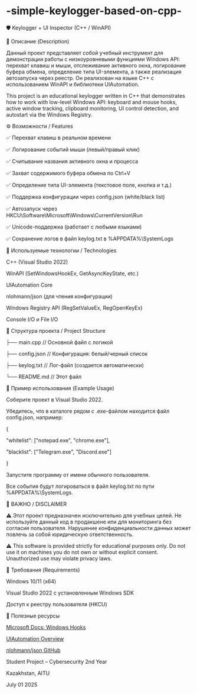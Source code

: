 # -simple-keylogger-based-on-cpp-

🛡️ Keylogger + UI Inspector (C++ / WinAPI)

📌 Описание (Description)
  
Данный проект представляет собой учебный инструмент для демонстрации работы с низкоуровневыми функциями Windows API: перехват клавиш и мыши, отслеживание активного окна, логирование буфера обмена, определение типа UI-элемента, а также реализация автозапуска через реестр. Он реализован на языке C++ с использованием WinAPI и библиотеки UIAutomation.

This project is an educational keylogger written in C++ that demonstrates how to work with low-level Windows API: keyboard and mouse hooks, active window tracking, clipboard monitoring, UI control detection, and autostart via the Windows Registry. 
    

⚙️ Возможности / Features

✅ Перехват клавиш в реальном времени

✅ Логирование событий мыши (левый/правый клик)

✅ Считывание названия активного окна и процесса

✅ Захват содержимого буфера обмена по Ctrl+V

✅ Определение типа UI-элемента (текстовое поле, кнопка и т.д.)

✅ Поддержка конфигурации через config.json (white/black list)

✅ Автозапуск через HKCU\Software\Microsoft\Windows\CurrentVersion\Run

✅ Unicode-поддержка (работает с любыми языками)

✅ Сохранение логов в файл keylog.txt в %APPDATA%\SystemLogs


🔧 Используемые технологии / Technologies

C++ (Visual Studio 2022)

WinAPI (SetWindowsHookEx, GetAsyncKeyState, etc.)

UIAutomation Core

nlohmann/json (для чтения конфигурации)

Windows Registry API (RegSetValueEx, RegOpenKeyEx)

Console I/O и File I/O


📁 Структура проекта / Project Structure

├── main.cpp                // Основной файл с логикой

├── config.json             // Конфигурация: белый/черный список

├── keylog.txt              // Лог-файл (создается автоматически)

└── README.md               // Этот файл


🧪 Пример использования (Example Usage)

Соберите проект в Visual Studio 2022.

Убедитесь, что в каталоге рядом с .exe-файлом находится файл config.json, например:

{

  "whitelist": ["notepad.exe", "chrome.exe"],
  
  "blacklist": ["Telegram.exe", "Discord.exe"]
  
}


Запустите программу от имени обычного пользователя.

Все события будут логироваться в файл keylog.txt по пути %APPDATA%\SystemLogs.


🚨 ВАЖНО / DISCLAIMER

⚠️ Этот проект предназначен исключительно для учебных целей. Не используйте данный код в продакшене или для мониторинга без согласия пользователя. Нарушение конфиденциальности данных может повлечь за собой юридическую ответственность.

⚠️ This software is provided strictly for educational purposes only. Do not use it on machines you do not own or without explicit consent. Unauthorized use may violate privacy laws.


📌 Требования (Requirements)

Windows 10/11 (x64)

Visual Studio 2022 с установленным Windows SDK

Доступ к реестру пользователя (HKCU)



🧠 Полезные ресурсы

[Microsoft Docs: Windows Hooks](https://learn.microsoft.com/en-us/windows/win32/winmsg/about-hooks)

[UIAutomation Overview](https://learn.microsoft.com/en-us/windows/win32/winauto/uiauto-uiautomationoverview)

[nlohmann/json GitHub](https://github.com/nlohmann/json)


Student Project – Cybersecurity 2nd Year

Kazakhstan, AITU

July 01 2025

